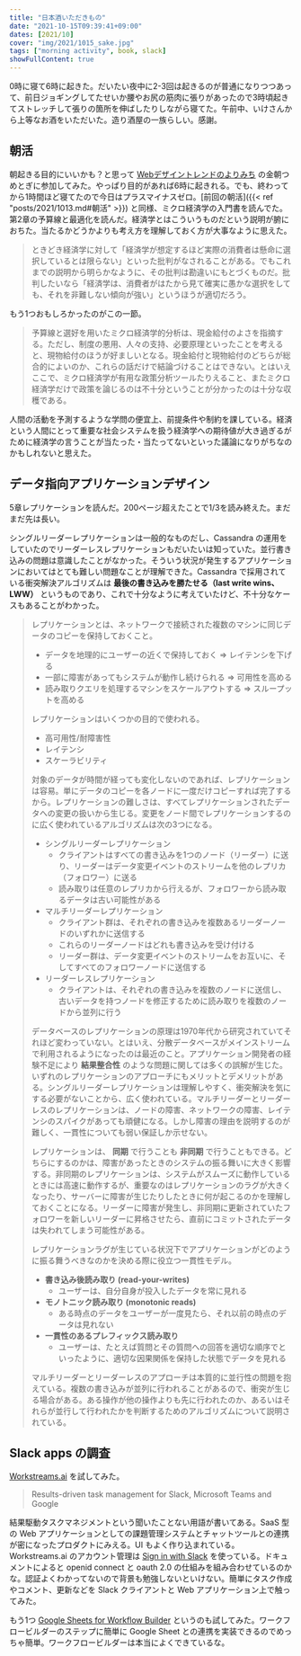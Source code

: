 ```yaml
---
title: "日本酒いただきもの"
date: "2021-10-15T09:39:41+09:00"
dates: [2021/10]
cover: "img/2021/1015_sake.jpg"
tags: ["morning activity", book, slack]
showFullContent: true
---
```


0時に寝て6時に起きた。だいたい夜中に2-3回は起きるのが普通になりつつあって、前日ジョギングしてたせいか腰やお尻の筋肉に張りがあったので3時頃起きてストレッチして張りの箇所を伸ばしたりしながら寝てた。午前中、いけさんから上等なお酒をいただいた。造り酒屋の一族らしい。感謝。

## 朝活

朝起きる目的にいいかも？と思って [Webデザイントレンドのよりみち](https://www.youtube.com/channel/UC1rVx0vAg66su1WvH3X-RJg) の金朝つめとぎに参加してみた。やっぱり目的があれば6時に起きれる。でも、終わってから1時間ほど寝てたので今日はプラスマイナスゼロ。[前回の朝活]({{< ref "posts/2021/1013.md#朝活" >}}) と同様、ミクロ経済学の入門書を読んでた。第2章の予算線と最適化を読んだ。経済学とはこういうものだという説明が腑におちた。当たるかどうかよりも考え方を理解しておく方が大事なように思えた。

> ときどき経済学に対して「経済学が想定するほど実際の消費者は懸命に選択しているとは限らない」といった批判がなされることがある。でもこれまでの説明から明らかなように、その批判は勘違いにもとづくものだ。批判したいなら「経済学は、消費者がはたから見て確実に愚かな選択をしても、それを非難しない傾向が強い」というほうが適切だろう。

もう1つおもしろかったのがこの一節。

> 予算線と選好を用いたミクロ経済学的分析は、現金給付のよさを指摘する。ただし、制度の悪用、人々の支持、必要原理といったことを考えると、現物給付のほうが好ましいとなる。現金給付と現物給付のどちらが総合的によいのか、これらの話だけで結論づけることはできない。とはいえここで、ミクロ経済学が有用な政策分析ツールたりえること、またミクロ経済学だけで政策を論じるのは不十分ということが分かったのは十分な収穫である。

人間の活動を予測するような学問の便宜上、前提条件や制約を課している。経済という人間にとって重要な社会システムを扱う経済学への期待値が大き過ぎるがために経済学の言うことが当たった・当たってないといった議論になりがちなのかもしれないと思えた。

## データ指向アプリケーションデザイン

5章レプリケーションを読んだ。200ページ超えたことで1/3を読み終えた。まだまだ先は長い。

シングルリーダーレプリケーションは一般的なものだし、Cassandra の運用をしていたのでリーダーレスレプリケーションもだいたいは知っていた。並行書き込みの問題は意識したことがなかった。そういう状況が発生するアプリケーションにおいてはとても難しい問題なことが理解できた。Cassandra で採用されている衝突解決アルゴリズムは **最後の書き込みを勝たせる（last write wins、LWW）** というものであり、これで十分なように考えていたけど、不十分なケースもあることがわかった。

> レプリケーションとは、ネットワークで接続された複数のマシンに同じデータのコピーを保持しておくこと。
> 
> * データを地理的にユーザーの近くで保持しておく => レイテンシを下げる
> * 一部に障害があってもシステムが動作し続けられる => 可用性を高める
> * 読み取りクエリを処理するマシンをスケールアウトする => スループットを高める
> 
> レプリケーションはいくつかの目的で使われる。
> 
> * 高可用性/耐障害性
> * レイテンシ
> * スケーラビリティ
> 
> 対象のデータが時間が経っても変化しないのであれば、レプリケーションは容易。単にデータのコピーを各ノードに一度だけコピーすれば完了するから。レプリケーションの難しさは、すべてレプリケーションされたデータへの変更の扱いから生じる。変更をノード間でレプリケーションするのに広く使われているアルゴリズムは次の3つになる。
> 
> * シングルリーダーレプリケーション
>     * クライアントはすべての書き込みを1つのノード（リーダー）に送り、リーダーはデータ変更イベントのストリームを他のレプリカ（フォロワー）に送る
>     * 読み取りは任意のレプリカから行えるが、フォロワーから読み取るデータは古い可能性がある
> * マルチリーダーレプリケーション
>     * クライアント群は、それぞれの書き込みを複数あるリーダーノードのいずれかに送信する
>     * これらのリーダーノードはどれも書き込みを受け付ける
>     * リーダー群は、データ変更イベントのストリームをお互いに、そしてすべてのフォロワーノードに送信する
> * リーダーレスレプリケーション
>     * クライアントは、それぞれの書き込みを複数のノードに送信し、古いデータを持つノードを修正するために読み取りを複数のノードから並列に行う
> 
> データベースのレプリケーションの原理は1970年代から研究されていてそれほど変わっていない。とはいえ、分散データベースがメインストリームで利用されるようになったのは最近のこと。アプリケーション開発者の経験不足により **結果整合性** のような問題に関しては多くの誤解が生じた。いずれのレプリケーションのアプローチにもメリットとデメリットがある。シングルリーダーレプリケーションは理解しやすく、衝突解決を気にする必要がないことから、広く使われている。マルチリーダーとリーダーレスのレプリケーションは、ノードの障害、ネットワークの障害、レイテンシのスパイクがあっても頑健になる。しかし障害の理由を説明するのが難しく、一貫性についても弱い保証しか示せない。
> 
> レプリケーションは、 **同期** で行うことも **非同期** で行うこともできる。どちらにするのかは、障害があったときのシステムの振る舞いに大きく影響する。非同期のレプリケーションは、システムがスムーズに動作しているときには高速に動作するが、重要なのはレプリケーションのラグが大きくなったり、サーバーに障害が生じたりしたときに何が起こるのかを理解しておくことになる。リーダーに障害が発生し、非同期に更新されていたフォロワーを新しいリーダーに昇格させたら、直前にコミットされたデータは失われてしまう可能性がある。
> 
> レプリケーションラグが生じている状況下でアプリケーションがどのように振る舞うべきなのかを決める際に役立つ一貫性モデル。
> 
> * **書き込み後読み取り (read-your-writes)**
>     * ユーザーは、自分自身が投入したデータを常に見れる
> * **モノトニック読み取り (monotonic reads)**
>     * ある時点のデータをユーザーが一度見たら、それ以前の時点のデータは見れない
> * **一貫性のあるプレフィックス読み取り**
>     * ユーザーは、たとえば質問とその質問への回答を適切な順序でといったように、適切な因果関係を保持した状態でデータを見れる
> 
> マルチリーダーとリーダーレスのアプローチは本質的に並行性の問題を抱えている。複数の書き込みが並列に行われることがあるので、衝突が生じる場合がある。ある操作が他の操作よりも先に行われたのか、あるいはそれらが並行して行われたかを判断するためのアルゴリズムについて説明されている。

## Slack apps の調査

[Workstreams.ai](https://www.instagram.com/workstreams.ai/) を試してみた。

> Results-driven task management for Slack, Microsoft Teams and Google

結果駆動タスクマネジメントという聞いたことない用語が書いてある。SaaS 型の Web アプリケーションとしての課題管理システムとチャットツールとの連携が密になったプロダクトにみえる。UI もよく作り込まれている。Workstreams.ai のアカウント管理は [Sign in with Slack](https://api.slack.com/authentication/sign-in-with-slack) を使っている。ドキュメントによると openid connect と oauth 2.0 の仕組みを組み合わせているのかな。認証よくわかってないので背景も勉強しないといけない。簡単にタスク作成やコメント、更新などを Slack クライアントと Web アプリケーション上で触ってみた。

もう1つ [Google Sheets for Workflow Builder](https://slack.com/app-pages/google-sheets) というのも試してみた。ワークフロービルダーのステップに簡単に Google Sheet との連携を実装できるのでめっちゃ簡単。ワークフロービルダーは本当によくできているな。
